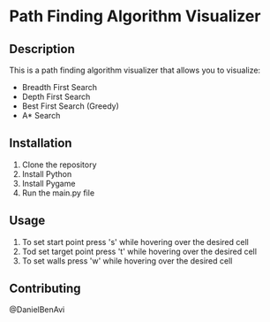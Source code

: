 # Path Finding Algorithm Visualizer

## Description

This is a path finding algorithm visualizer that allows you to visualize:

- Breadth First Search
- Depth First Search
- Best First Search (Greedy)
- A* Search

## Installation

1. Clone the repository
2. Install Python
3. Install Pygame
4. Run the main.py file

## Usage

1. To set start point press 's' while hovering over the desired cell
2. Tod set target point press 't' while hovering over the desired cell
3. To set walls press 'w' while hovering over the desired cell

## Contributing

@DanielBenAvi
